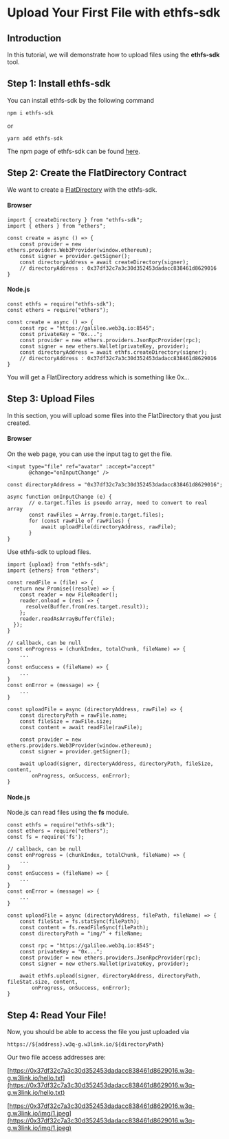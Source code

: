 # Upload Your First File with ethfs-sdk

## **Introduction**

In this tutorial, we will demonstrate how to upload files using the **ethfs-sdk** tool.&#x20;

## Step 1: Install ethfs-sdk

You can install ethfs-sdk by the following command

`npm i ethfs-sdk`

or

`yarn add ethfs-sdk`

The npm page of ethfs-sdk can be found [here](https://www.npmjs.com/package/ethfs-sdk).

## Step 2: Create the FlatDirectory Contract

We want to create a [FlatDirectory](https://docs.web3url.io/basics/flatdirectory) with the ethfs-sdk.

#### Browser

```
import { createDirectory } from "ethfs-sdk";
import { ethers } from "ethers";

const create = async () => {
    const provider = new ethers.providers.Web3Provider(window.ethereum);
    const signer = provider.getSigner();
    const directoryAddress = await createDirectory(signer);
    // directoryAddress : 0x37df32c7a3c30d352453dadacc838461d8629016
}
```

#### Node.js

```
const ethfs = require("ethfs-sdk");
const ethers = require("ethers");

const create = async () => {
    const rpc = "https://galileo.web3q.io:8545";
    const privateKey = "0x...";
    const provider = new ethers.providers.JsonRpcProvider(rpc);
    const signer = new ethers.Wallet(privateKey, provider);
    const directoryAddress = await ethfs.createDirectory(signer);
    // directoryAddress : 0x37df32c7a3c30d352453dadacc838461d8629016
}
```

You will get a FlatDirectory address which is something like 0x...

## Step 3: Upload Files

In this section, you will upload some files into the FlatDirectory that you just created.

#### Browser

On the web page, you can use the input tag to get the file.

```
<input type="file" ref="avatar" :accept="accept"
       @change="onInputChange" />
       
const directoryAddress = "0x37df32c7a3c30d352453dadacc838461d8629016";

async function onInputChange (e) {
       // e.target.files is pseudo array, need to convert to real array
       const rawFiles = Array.from(e.target.files);
       for (const rawFile of rawFiles) {
           await uploadFile(directoryAddress, rawFile);
       }
}
```

Use ethfs-sdk to upload files.

```
import {upload} from "ethfs-sdk";
import {ethers} from "ethers";

const readFile = (file) => {
  return new Promise((resolve) => {
    const reader = new FileReader();
    reader.onload = (res) => {
      resolve(Buffer.from(res.target.result));
    };
    reader.readAsArrayBuffer(file);
  });
}

// callback, can be null
const onProgress = (chunkIndex, totalChunk, fileName) => {
    ...
}
const onSuccess = (fileName) => {
    ...
}
const onError = (message) => {
    ...
}

const uploadFile = async (directoryAddress, rawFile) => {
    const directoryPath = rawFile.name;
    const fileSize = rawFile.size;
    const content = await readFile(rawFile);
    
    const provider = new ethers.providers.Web3Provider(window.ethereum);
    const signer = provider.getSigner();
 
    await upload(signer, directoryAddress, directoryPath, fileSize, content,
        onProgress, onSuccess, onError);
}
```

#### Node.js

Node.js can read files using the **fs** module.

```
const ethfs = require("ethfs-sdk");
const ethers = require("ethers");
const fs = require('fs');

// callback, can be null
const onProgress = (chunkIndex, totalChunk, fileName) => {
    ...
}
const onSuccess = (fileName) => {
    ...
}
const onError = (message) => {
    ...
}

const uploadFile = async (directoryAddress, filePath, fileName) => {
    const fileStat = fs.statSync(filePath);
    const content = fs.readFileSync(filePath);
    const directoryPath = "img/" + fileName;
    
    const rpc = "https://galileo.web3q.io:8545";
    const privateKey = "0x...";
    const provider = new ethers.providers.JsonRpcProvider(rpc);
    const signer = new ethers.Wallet(privateKey, provider);
 
    await ethfs.upload(signer, directoryAddress, directoryPath, fileStat.size, content, 
        onProgress, onSuccess, onError);
}
```

## Step 4: Read Your File!

Now, you should be able to access the file you just uploaded via

`https://${address}.w3q-g.w3link.io/${directoryPath}`

Our two file access addresses are:

[https://0x37df32c7a3c30d352453dadacc838461d8629016.w3q-g.w3link.io/hello.txt](https://0x37df32c7a3c30d352453dadacc838461d8629016.w3q-g.w3link.io/hello.txt)

[https://0x37df32c7a3c30d352453dadacc838461d8629016.w3q-g.w3link.io/img/1.jpeg](https://0x37df32c7a3c30d352453dadacc838461d8629016.w3q-g.w3link.io/img/1.jpeg)
